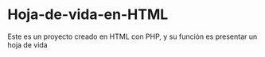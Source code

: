 # Hoja-de-vida-en-HTML
Este es un proyecto creado en HTML con PHP, y su función es presentar un hoja de vida
